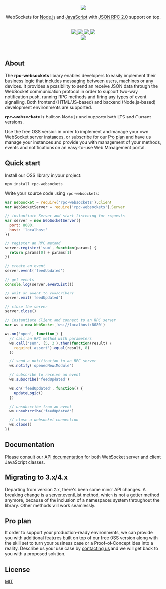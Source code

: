 <div align="center">
  <a href="https://github.com/elpheria/rpc-websockets">
    <img src="https://github.com/elpheria/rpc-websockets/blob/master/misc/images/logo.png">
  </a>
  <br>
  <p>
    WebSockets for <a href="http://nodejs.org">Node.js</a> and <a href="https://en.wikipedia.org/wiki/JavaScript">JavaScript</a> with <a href="https://www.jsonrpc.org/specification">JSON RPC 2.0</a> support on top.  </p>
  <br>
	<a href="https://github.com/elpheria/rpc-websockets/blob/master/LICENSE">
		<img src="https://github.com/elpheria/rpc-websockets/blob/master/misc/images/mit.svg">
	</a>
  <a href="https://travis-ci.org/elpheria/rpc-websockets">
		<img src="https://travis-ci.org/elpheria/rpc-websockets.svg?branch=master">
	</a>
  <a href="https://coveralls.io/github/elpheria/rpc-websockets?branch=master">
		<img src="https://coveralls.io/repos/github/elpheria/rpc-websockets/badge.svg?branch=master">
	</a>
  <a href="https://www.npmjs.com/package/rpc-websockets">
    <img src="https://img.shields.io/npm/dm/rpc-websockets.svg?maxAge=2592000">
  </a>
  <br>
  <a href="https://nodei.co/npm/rpc-websockets">
		<img src="https://nodei.co/npm/rpc-websockets.png?downloads=true&downloadRank=true&stars=true">
	</a>
  <br><br><br>
</div>

## About

The **rpc-websockets** library enables developers to easily implement their business logic that includes messaging between users, machines or any devices. It provides a possibility to send an receive JSON data through the WebSocket communication protocol in order to support two-way notification push, running RPC methods and firing any types of event signalling. Both frontend (HTML/JS-based) and backend (Node.js-based) development environments are supported.

**rpc-websockets** is built on Node.js and supports both LTS and Current versions.

Use the free OSS version in order to implement and manage your own WebSocket server instances, or subscribe for our [Pro plan](#pro-plan) and have us manage your instances and provide you with management of your methods, events and notifications on an easy-to-use Web Management portal.

## Quick start

Install our OSS library in your project:
```
npm install rpc-websockets
```

Write your source code using `rpc-websockets`:
```js
var WebSocket = require('rpc-websockets').Client
var WebSocketServer = require('rpc-websockets').Server

// instantiate Server and start listening for requests
var server = new WebSocketServer({
  port: 8080,
  host: 'localhost'
})

// register an RPC method
server.register('sum', function(params) {
  return params[0] + params[1]
})

// create an event
server.event('feedUpdated')

// get events
console.log(server.eventList())

// emit an event to subscribers
server.emit('feedUpdated')

// close the server
server.close()

// instantiate Client and connect to an RPC server
var ws = new WebSocket('ws://localhost:8080')

ws.on('open', function() {
  // call an RPC method with parameters
  ws.call('sum', [5, 3]).then(function(result) {
    require('assert').equal(result, 8)
  })

  // send a notification to an RPC server
  ws.notify('openedNewsModule')

  // subscribe to receive an event
  ws.subscribe('feedUpdated')

  ws.on('feedUpdated', function() {
    updateLogic()
  })

  // unsubscribe from an event
  ws.unsubscribe('feedUpdated')

  // close a websocket connection
  ws.close()
})
```

## Documentation

Please consult our [API documentation](API.md) for both WebSocket server and client JavaScript classes.

## Migrating to 3.x/4.x

Departing from version 2.x, there's been some minor API changes. A breaking change is a server.eventList method, which is not a getter method anymore, because of the inclusion of a namespaces system throughout the library. Other methods will work seamlessly.

## Pro plan

It order to support your production-ready environments, we can provide you with additional features built on top of our free OSS version along with the skill set to turn your business case or a Proof-of-Concept idea into a reality.
Describe us your use case by [contacting us](mailto:mario.kozjak@qaap.io?subject=Pro%20plan%20request) and we will get back to you with a proposed solution.

## License

  [MIT](LICENSE)
